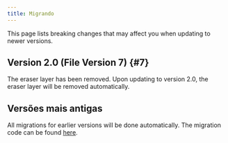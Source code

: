 ```yaml
---
title: Migrando
---
```


This page lists breaking changes that may affect you when updating to newer versions.

## Version 2.0 (File Version 7) {#7}

The eraser layer has been removed. Upon updating to version 2.0, the eraser layer will be removed automatically.

## Versões mais antigas

All migrations for earlier versions will be done automatically.
The migration code can be found [here](https://github.com/LinwoodDev/Butterfly/blob/95825da4ebbf9ded392c863da577666dbcdda45c/app/lib/models/converter.dart#L17).
